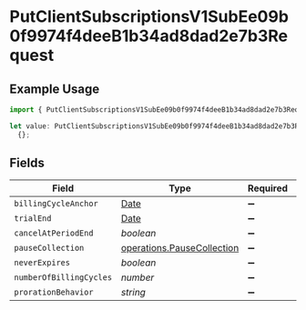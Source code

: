 # PutClientSubscriptionsV1SubEe09b0f9974f4deeB1b34ad8dad2e7b3Request

## Example Usage

```typescript
import { PutClientSubscriptionsV1SubEe09b0f9974f4deeB1b34ad8dad2e7b3Request } from "@dhaba/safepay-ts/models/operations";

let value: PutClientSubscriptionsV1SubEe09b0f9974f4deeB1b34ad8dad2e7b3Request =
  {};
```

## Fields

| Field                                                                                         | Type                                                                                          | Required                                                                                      | Description                                                                                   |
| --------------------------------------------------------------------------------------------- | --------------------------------------------------------------------------------------------- | --------------------------------------------------------------------------------------------- | --------------------------------------------------------------------------------------------- |
| `billingCycleAnchor`                                                                          | [Date](https://developer.mozilla.org/en-US/docs/Web/JavaScript/Reference/Global_Objects/Date) | :heavy_minus_sign:                                                                            | N/A                                                                                           |
| `trialEnd`                                                                                    | [Date](https://developer.mozilla.org/en-US/docs/Web/JavaScript/Reference/Global_Objects/Date) | :heavy_minus_sign:                                                                            | N/A                                                                                           |
| `cancelAtPeriodEnd`                                                                           | *boolean*                                                                                     | :heavy_minus_sign:                                                                            | N/A                                                                                           |
| `pauseCollection`                                                                             | [operations.PauseCollection](../../models/operations/pausecollection.md)                      | :heavy_minus_sign:                                                                            | N/A                                                                                           |
| `neverExpires`                                                                                | *boolean*                                                                                     | :heavy_minus_sign:                                                                            | N/A                                                                                           |
| `numberOfBillingCycles`                                                                       | *number*                                                                                      | :heavy_minus_sign:                                                                            | N/A                                                                                           |
| `prorationBehavior`                                                                           | *string*                                                                                      | :heavy_minus_sign:                                                                            | N/A                                                                                           |